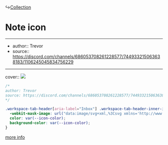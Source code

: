 ↪[Collection](Collection.md)

# Note icon

---

- author:: Trevor
- source:: https://discord.com/channels/686053708261228577/744933215063638183/1106245045834756229

---

cover:: ![](https://i.imgur.com/M5CM6Ip.png)

```css
/*
author: Trevor
source: https://discord.com/channels/686053708261228577/744933215063638183/1106245045834756229
*/

.workspace-tab-header[aria-label="Inbox"] .workspace-tab-header-inner-icon svg {
  -webkit-mask-image: url("data:image/svg+xml,%3Csvg xmlns='http://www.w3.org/2000/svg' width='100%' height='100%' viewBox='0 0 24 24' fill='none' stroke='currentColor' stroke-width='2' stroke-linecap='round' stroke-linejoin='round' class='lucide lucide-inbox'%3E%3Cpolyline points='22 12 16 12 14 15 10 15 8 12 2 12'%3E%3C/polyline%3E%3Cpath d='M5.45 5.11 2 12v6a2 2 0 0 0 2 2h16a2 2 0 0 0 2-2v-6l-3.45-6.89A2 2 0 0 0 16.76 4H7.24a2 2 0 0 0-1.79 1.11z'%3E%3C/path%3E%3C/svg%3E");
  color: var(--icon-color);
  background-color: var(--icon-color);
}
```

[more info](https://discord.com/channels/686053708261228577/744933215063638183/1106245045834756229)

